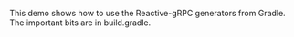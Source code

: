 This demo shows how to use the Reactive-gRPC generators from Gradle. The important bits are in build.gradle.